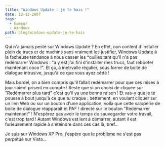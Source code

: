 ```yaml
---
title: "Windows Update : je te hais !"
date: 12-12-2007
tags:
  - humeur
  - Windows
path: blog/windows-update-je-te-hais
---
```

Qui n'a jamais pesté sur Windows Update ? En effet, non content d'installer plein de trucs et de machins sans vraiment les justifier, Windows Update à la facheuse tendance à nous casser les *ouilles tant qu'il n'a pas redémarrer Windows : "a y est j'ai fini d'installer mes trucs, faut rebooter maintenant coco !". Et ça, à inetrvalle régulier, sous forme de boite de dialogue intrusive, jusqu'à ce que vous ayez cédé !

Mais bordel, on a bien compris qu'il fallait redémarrer pour que ces mises à jour soient prisent en compte ! Reste que si on choisi de cliquee sur "Redémarrer plus tard" c'est qu'il  ya une bonne raison !
Et vas-y que je te pousse à bout jusqu'à ce que tu craque : bettement, en voulant cliquer sur un lien Web ou sur un bouton d'une application, voilà que cette saloperie de boite de dialogue réapparait et PAF ! directe sur le bouton "Redémarrer maintenant" ! N'espèrez pas avoir le temps de sauvegarder votre travail, c'est trop tard ! Autant Windows est lent à démarrer, autant il est furieusement rapide à s'éteindre dans ces cas là, bref...

Je suis sur Windows XP Pro, j'espère que le problème ne s'est pas perpétué sur Vista...
